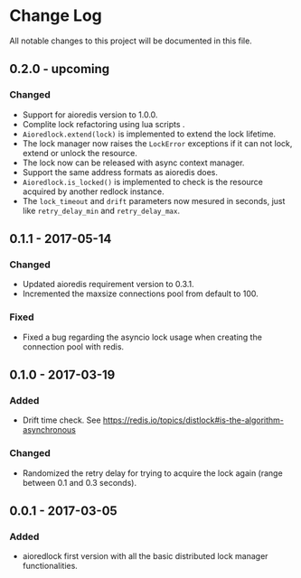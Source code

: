 # Change Log

All notable changes to this project will be documented in this file.

## 0.2.0 - upcoming
### Changed
- Support for aioredis version to 1.0.0.
- Complite lock refactoring using lua scripts .
- ``Aioredlock.extend(lock)`` is implemented to extend the lock lifetime.
- The lock manager now raises the ``LockError`` exceptions if it can not lock, extend or unlock the resource.
- The lock now can be released with async context manager.
- Support the same address formats as aioredis does.
- ``Aioredlock.is_locked()`` is implemented to check is the resource acquired by another redlock instance.
- The ``lock_timeout`` and ``drift`` parameters now mesured in seconds, just like ``retry_delay_min`` and ``retry_delay_max``.

## 0.1.1 - 2017-05-14

### Changed
- Updated aioredis requirement version to 0.3.1.
- Incremented the maxsize connections pool from default to 100.

### Fixed
- Fixed a bug regarding the asyncio lock usage when creating the connection pool with redis.

## 0.1.0 - 2017-03-19

### Added
- Drift time check. See https://redis.io/topics/distlock#is-the-algorithm-asynchronous

### Changed
- Randomized the retry delay for trying to acquire the lock again (range between 0.1 and 0.3 seconds).

## 0.0.1 - 2017-03-05

### Added
- aioredlock first version with all the basic distributed lock manager functionalities.

